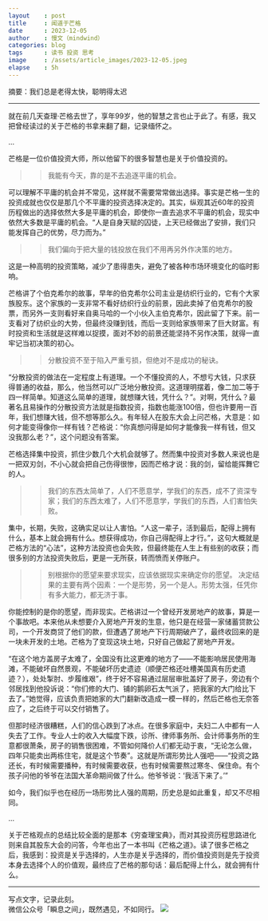 ```yaml
---
layout    : post
title     : 闻道于芒格
date      : 2023-12-05
author    : 慢文（mindwind）
categories: blog
tags      : 读书 投资 思考
image     : /assets/article_images/2023-12-05.jpeg
elapse    : 5h
---
```


摘要：我们总是老得太快，聪明得太迟

---

就在前几天查理·芒格去世了，享年99岁，他的智慧之言也止于此了。有感，我又把曾经读过的关于芒格的书拿来翻了翻，记录缅怀之。

...

芒格是一位价值投资大师，所以他留下的很多智慧也是关于价值投资的。

>> 我能有今天，靠的是不去追逐平庸的机会。

可以理解不平庸的机会并不常见，这样就不需要常常做出选择。事实是芒格一生的投资成就也仅仅是那几个不平庸的投资选择决定的。其实，纵观其近60年的投资历程做出的选择依然大多是平庸的机会，即使你一直去追求不平庸的机会，现实中依然大多数是平庸的机会。“人是自身天赋的囚徒，上天已经做出了安排，我们只能发挥自己的优势，尽力而为。”

>> 我们偏向于把大量的钱投放在我们不用再另外作决策的地方。

这是一种高明的投资策略，减少了患得患失，避免了被各种市场环境变化的临时影响。

芒格讲了个伯克希尔的故事，早年的伯克希尔公司主业是纺织行业的，它有个大家族股东。这个家族的一支非常不看好纺织行业的前景，因此卖掉了伯克希尔的股票，而另外一支则看好来自奥马哈的一个小伙入主伯克希尔，因此留了下来。前一支看对了纺织业的大势，但最终没赚到钱，而后一支则给家族带来了巨大财富。有时投资和生活就是这样难以捉摸，面对不妙的前景还能坚持不另作决策，就得一直牢记当初决策的初心。

>> 分散投资不至于陷入严重亏损，但绝对不是成功的秘诀。

“分散投资的做法在一定程度上有道理。一个不懂投资的人，不想亏大钱，只求获得普通的收益，那么，他当然可以广泛地分散投资。这道理明摆着，像二加二等于四一样简单。知道这么简单的道理，就想赚大钱，凭什么？”。对啊，凭什么？最著名且易操作的分散投资方法就是指数投资，指数也能涨100倍，但也许要用一百年，我们想赚大钱，但不想等那么久。有年轻人在股东大会上问芒格，大意是：如何才能变得像你一样有钱？芒格说：“你真想问得是如何才能像我一样有钱，但又没我那么老？”，这个问题没有答案。

芒格选择集中投资，抓住少数几个大机会就够了。然而集中投资对多数人来说也是一把双刃剑，不小心就会把自己伤得很惨，因而芒格才说：我的剑，留给能挥舞它的人。

>> 我们的东西太简单了，人们不愿意学，学我们的东西，成不了资深专家；我们的东西太难了，人们不愿意学，学我们的东西，人们害怕失败。

集中，长期，失败，这确实足以让人害怕。“人这一辈子，活到最后，配得上拥有什么，基本上就会拥有什么。想获得成功，你自己得配得上才行。”，这句大概就是芒格方法的“心法”，这种方法投资也会失败，但最终能在人生上有些别的收获；而很多别的方法投资失败后，更是一无所获，转而愤而关停账户。

>> 别根据你的愿望来要求现实，应该依据现实来确定你的愿望。
>> 决定结果的主要有两个因素：一个是形势，另一个是人。形势太强，任凭你有多大能力，都无济于事。

你能控制的是你的愿望，而非现实。芒格讲过一个曾经开发房地产的故事，算是一个事故吧。本来他从未想要介入房地产开发的生意，他只是在经营一家储蓄贷款公司，一个开发商贷了他们的款，但遭遇了房地产下行周期破产了，最终收回来的是一块未开发的土地。芒格为了变现这块土地，只好自己做起了房地产开发。

“在这个地方盖房子太难了，全国没有比这更难的地方了——不能影响居民使用海滩，不能破坏自然景观，不能破坏历史遗迹（顺便芒格还吐槽美国真有历史遗迹？），处处掣肘、步履维艰”，终于好不容易通过层层审批盖好了房子，旁边有个邻居找到他投诉说：“你们修的大门、铺的鹅卵石太气派了，把我家的大门给比下去了。”她觉得，应该负责把她家的大门翻新改造成一模一样的，然后芒格也无奈答应了，之后终于可以交付销售了。

但那时经济很糟糕，人们的信心跌到了冰点。在很多家庭中，夫妇二人中都有一人失去了工作。专业人士的收入大幅度下跌，诊所、律师事务所、会计师事务所的生意都很萧条，房子的销售很困难，不管如何降价人们都无动于衷，“无论怎么做，四年只能卖出两栋住宅，就是这个节奏”。这就是所谓形势比人强吧——“投资之路还长，有时候需要播种，有时候需要收获，也有时候需要熬过寒冬、保住命。有个孩子问他的爷爷在法国大革命期间做了什么。他爷爷说：‘我活下来了。’”

如今，我们似乎也在经历一场形势比人强的周期，历史总是如此重复，却又不尽相同。

...

关于芒格观点的总结比较全面的是那本《穷查理宝典》，而对其投资历程思路进化则来自其股东大会的问答，今年也出了一本书叫《芒格之道》。读了很多芒格之后，我感到：投资是关乎选择的，人生亦是关乎选择的，而价值投资则是先于投资本身去选择个人的价值观，最终应了芒格的那句话：最后配得上什么，就会拥有什么。


---
写点文字，记录此刻。  
微信公众号「瞬息之间」，既然遇见，不如同行。
![](/assets/images/qrcode_wechat_avatar.jpg)
